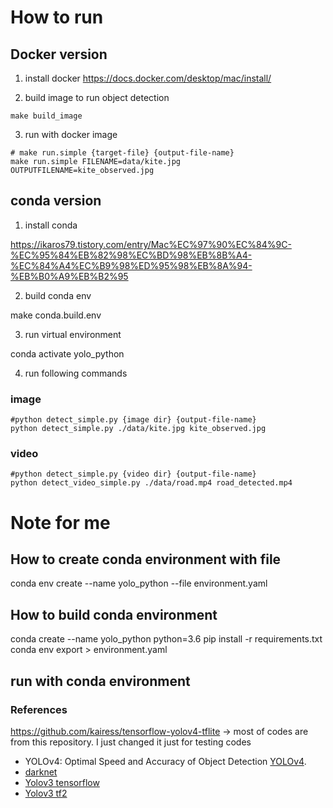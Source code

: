 # How to run

## Docker version

1. install docker
   https://docs.docker.com/desktop/mac/install/

2. build image to run object detection

```
make build_image
```

3. run with docker image

```
# make run.simple {target-file} {output-file-name}
make run.simple FILENAME=data/kite.jpg OUTPUTFILENAME=kite_observed.jpg
```

## conda version

1. install conda

https://ikaros79.tistory.com/entry/Mac%EC%97%90%EC%84%9C-%EC%95%84%EB%82%98%EC%BD%98%EB%8B%A4-%EC%84%A4%EC%B9%98%ED%95%98%EB%8A%94-%EB%B0%A9%EB%B2%95

2. build conda env

make conda.build.env

3. run virtual environment

conda activate yolo_python

4. run following commands

### image

```
#python detect_simple.py {image dir} {output-file-name}
python detect_simple.py ./data/kite.jpg kite_observed.jpg
```

### video

```
#python detect_simple.py {video dir} {output-file-name}
python detect_video_simple.py ./data/road.mp4 road_detected.mp4
```

# Note for me

## How to create conda environment with file

conda env create --name yolo_python --file environment.yaml

## How to build conda environment

conda create --name yolo_python python=3.6
pip install -r requirements.txt
conda env export > environment.yaml

## run with conda environment

### References

https://github.com/kairess/tensorflow-yolov4-tflite -> most of codes are from this repository. I just changed it just for testing codes

- YOLOv4: Optimal Speed and Accuracy of Object Detection [YOLOv4](https://arxiv.org/abs/2004.10934).
- [darknet](https://github.com/AlexeyAB/darknet)
- [Yolov3 tensorflow](https://github.com/YunYang1994/tensorflow-yolov3)
- [Yolov3 tf2](https://github.com/zzh8829/yolov3-tf2)
